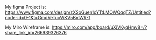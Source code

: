 My figma Project is:
https://www.figma.com/design/zXSoGuen1oYTtLMOWQqqTZ/Untitled?node-id=0-1&t=GmdVeTuoWKV5BmWR-1

My Miro Wireframe is:
https://miro.com/app/board/uXjVKyqHmv8=/?share_link_id=266939326376
